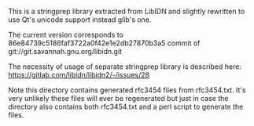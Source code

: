 This is a stringprep library extracted from LibIDN and slightly rewritten to use Qt's unicode support instead glib's one.

The current version corresponds to 86e84739c5186faf3722a0f42e1e2db27870b3a5 commit of git://git.savannah.gnu.org/libidn.git

The necessity of usage of separate stringprep library is described here: https://gitlab.com/libidn/libidn2/-/issues/28

Note this directory contains generated rfc3454 files from rfc3454.txt. It's very unlikely these files will ever be regenerated but just in case the directory also contains both rfc3454.txt and a perl script to generate the files.
